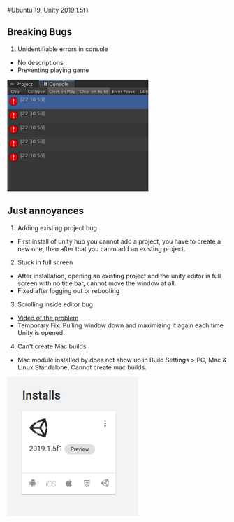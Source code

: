 #Ubuntu 19, Unity 2019.1.5f1

## Breaking Bugs
1. Unidentifiable errors in console
  - No descriptions
  - Preventing playing game

![](images/unitybug-errors.png)




## Just annoyances

1. Adding existing project bug
  - First install of unity hub you cannot add a project, you have to create a new one, then after that you canm add an existing project.


2. Stuck in full screen
  - After installation, opening an existing project and the unity editor is full screen with no title bar, cannot move the window at all.
  - Fixed after logging out or rebooting


3. Scrolling inside editor bug
  - [Video of the problem](https://youtu.be/7wh_EIzj2vk)
  - Temporary Fix: Pulling window down and maximizing it again each time Unity is opened.


4. Can't create Mac builds
  - Mac module installed by does not show up in Build Settings > PC, Mac & Linux Standalone, Cannot create mac builds.

![](images/unity-2019-mac.png)
